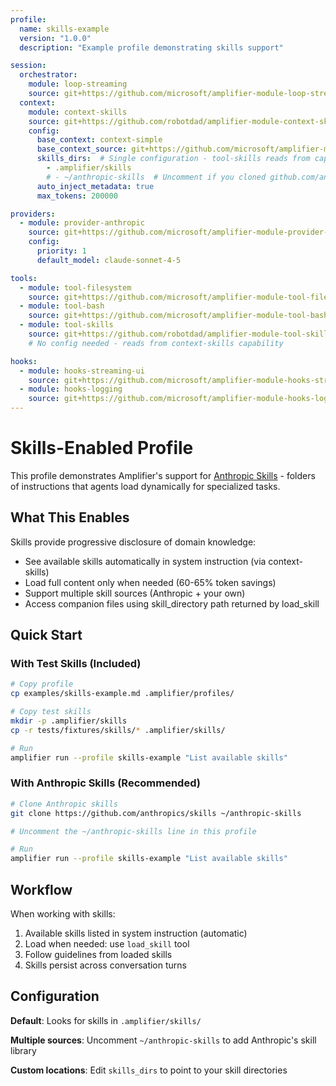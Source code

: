 ```yaml
---
profile:
  name: skills-example
  version: "1.0.0"
  description: "Example profile demonstrating skills support"

session:
  orchestrator:
    module: loop-streaming
    source: git+https://github.com/microsoft/amplifier-module-loop-streaming@main
  context:
    module: context-skills
    source: git+https://github.com/robotdad/amplifier-module-context-skills@main
    config:
      base_context: context-simple
      base_context_source: git+https://github.com/microsoft/amplifier-module-context-simple@main
      skills_dirs:  # Single configuration - tool-skills reads from capability
        - .amplifier/skills
        # - ~/anthropic-skills  # Uncomment if you cloned github.com/anthropics/skills
      auto_inject_metadata: true
      max_tokens: 200000

providers:
  - module: provider-anthropic
    source: git+https://github.com/microsoft/amplifier-module-provider-anthropic@main
    config:
      priority: 1
      default_model: claude-sonnet-4-5

tools:
  - module: tool-filesystem
    source: git+https://github.com/microsoft/amplifier-module-tool-filesystem@main
  - module: tool-bash
    source: git+https://github.com/microsoft/amplifier-module-tool-bash@main
  - module: tool-skills
    source: git+https://github.com/robotdad/amplifier-module-tool-skills@main
    # No config needed - reads from context-skills capability

hooks:
  - module: hooks-streaming-ui
    source: git+https://github.com/microsoft/amplifier-module-hooks-streaming-ui@main
  - module: hooks-logging
    source: git+https://github.com/microsoft/amplifier-module-hooks-logging@main
---
```


# Skills-Enabled Profile

This profile demonstrates Amplifier's support for [Anthropic Skills](https://github.com/anthropics/skills) - folders of instructions that agents load dynamically for specialized tasks.

## What This Enables

Skills provide progressive disclosure of domain knowledge:
- See available skills automatically in system instruction (via context-skills)
- Load full content only when needed (60-65% token savings)
- Support multiple skill sources (Anthropic + your own)
- Access companion files using skill_directory path returned by load_skill

## Quick Start

### With Test Skills (Included)

```bash
# Copy profile
cp examples/skills-example.md .amplifier/profiles/

# Copy test skills
mkdir -p .amplifier/skills
cp -r tests/fixtures/skills/* .amplifier/skills/

# Run
amplifier run --profile skills-example "List available skills"
```

### With Anthropic Skills (Recommended)

```bash
# Clone Anthropic skills
git clone https://github.com/anthropics/skills ~/anthropic-skills

# Uncomment the ~/anthropic-skills line in this profile

# Run
amplifier run --profile skills-example "List available skills"
```

## Workflow

When working with skills:
1. Available skills listed in system instruction (automatic)
2. Load when needed: use `load_skill` tool
3. Follow guidelines from loaded skills
4. Skills persist across conversation turns

## Configuration

**Default**: Looks for skills in `.amplifier/skills/`

**Multiple sources**: Uncomment `~/anthropic-skills` to add Anthropic's skill library

**Custom locations**: Edit `skills_dirs` to point to your skill directories
